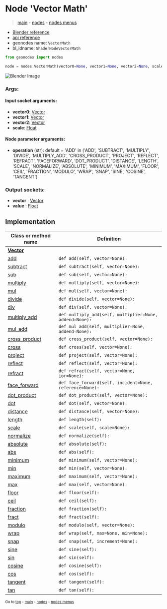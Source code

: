 # Node 'Vector Math'

> [main](../structure.md) - [nodes](nodes.md) - [nodes menus](nodes_menus.md)

- [Blender reference](https://docs.blender.org/manual/en/latest/modeling/geometry_nodes/vector/vector_math.html)
- [api reference](https://docs.blender.org/api/current/bpy.types.ShaderNodeVectorMath.html)
- geonodes name: `VectorMath`
- bl_idname: `ShaderNodeVectorMath`

```python
from geonodes import nodes

node = nodes.VectorMath(vector0=None, vector1=None, vector2=None, scale=None, operation='ADD')
```

![Blender Image](https://docs.blender.org/manual/en/latest/_images/node-types_ShaderNodeVectorMath.webp)

### Args:

#### Input socket arguments:

- **vector0**: [Vector](Vector.md)
- **vector1**: [Vector](Vector.md)
- **vector2**: [Vector](Vector.md)
- **scale**: [Float](Float.md)

#### Node parameter arguments:

- **operation** (str): default = 'ADD' in ('ADD', 'SUBTRACT', 'MULTIPLY', 'DIVIDE', 'MULTIPLY_ADD', 'CROSS_PRODUCT', 'PROJECT', 'REFLECT', 'REFRACT', 'FACEFORWARD', 'DOT_PRODUCT', 'DISTANCE', 'LENGTH', 'SCALE', 'NORMALIZE', 'ABSOLUTE', 'MINIMUM', 'MAXIMUM', 'FLOOR', 'CEIL', 'FRACTION', 'MODULO', 'WRAP', 'SNAP', 'SINE', 'COSINE', 'TANGENT')

### Output sockets:

- **vector** : [Vector](Vector.md)
- **value** : [Float](Float.md)

## Implementation

| Class or method name | Definition |
|----------------------|------------|
| **[Vector](Vector.md)** |
| [add](Vector.md#add) | `def add(self, vector=None):` |
| [subtract](Vector.md#subtract) | `def subtract(self, vector=None):` |
| [sub](Vector.md#sub) | `def sub(self, vector=None):` |
| [multiply](Vector.md#multiply) | `def multiply(self, vector=None):` |
| [mul](Vector.md#mul) | `def mul(self, vector=None):` |
| [divide](Vector.md#divide) | `def divide(self, vector=None):` |
| [div](Vector.md#div) | `def div(self, vector=None):` |
| [multiply_add](Vector.md#multiply_add) | `def multiply_add(self, multiplier=None, addend=None):` |
| [mul_add](Vector.md#mul_add) | `def mul_add(self, multiplier=None, addend=None):` |
| [cross_product](Vector.md#cross_product) | `def cross_product(self, vector=None):` |
| [cross](Vector.md#cross) | `def cross(self, vector=None):` |
| [project](Vector.md#project) | `def project(self, vector=None):` |
| [reflect](Vector.md#reflect) | `def reflect(self, vector=None):` |
| [refract](Vector.md#refract) | `def refract(self, vector=None, ior=None):` |
| [face_forward](Vector.md#face_forward) | `def face_forward(self, incident=None, reference=None):` |
| [dot_product](Vector.md#dot_product) | `def dot_product(self, vector=None):` |
| [dot](Vector.md#dot) | `def dot(self, vector=None):` |
| [distance](Vector.md#distance) | `def distance(self, vector=None):` |
| [length](Vector.md#length-property) | `def length(self):` |
| [scale](Vector.md#scale) | `def scale(self, scale=None):` |
| [normalize](Vector.md#normalize) | `def normalize(self):` |
| [absolute](Vector.md#absolute) | `def absolute(self):` |
| [abs](Vector.md#abs) | `def abs(self):` |
| [minimum](Vector.md#minimum) | `def minimum(self, vector=None):` |
| [min](Vector.md#min) | `def min(self, vector=None):` |
| [maximum](Vector.md#maximum) | `def maximum(self, vector=None):` |
| [max](Vector.md#max) | `def max(self, vector=None):` |
| [floor](Vector.md#floor) | `def floor(self):` |
| [ceil](Vector.md#ceil) | `def ceil(self):` |
| [fraction](Vector.md#fraction) | `def fraction(self):` |
| [fract](Vector.md#fract) | `def fract(self):` |
| [modulo](Vector.md#modulo) | `def modulo(self, vector=None):` |
| [wrap](Vector.md#wrap) | `def wrap(self, max=None, min=None):` |
| [snap](Vector.md#snap) | `def snap(self, increment=None):` |
| [sine](Vector.md#sine) | `def sine(self):` |
| [sin](Vector.md#sin) | `def sin(self):` |
| [cosine](Vector.md#cosine) | `def cosine(self):` |
| [cos](Vector.md#cos) | `def cos(self):` |
| [tangent](Vector.md#tangent) | `def tangent(self):` |
| [tan](Vector.md#tan) | `def tan(self):` |
<sub>Go to [top](#node-Vector-Math) - [main](../structure.md) - [nodes](nodes.md) - [nodes menus](nodes_menus.md)</sub>

